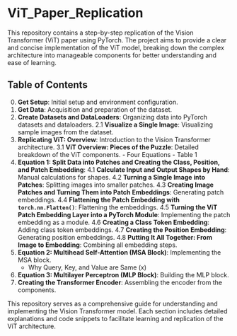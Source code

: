 # ViT_Paper_Replication

This repository contains a step-by-step replication of the Vision Transformer (ViT) paper using PyTorch. The project aims to provide a clear and concise implementation of the ViT model, breaking down the complex architecture into manageable components for better understanding and ease of learning.

## Table of Contents

0. **Get Setup**: Initial setup and environment configuration.
1. **Get Data**: Acquisition and preparation of the dataset.
2. **Create Datasets and DataLoaders**: Organizing data into PyTorch datasets and dataloaders.
    2.1 **Visualize a Single Image**: Visualizing sample images from the dataset.
3. **Replicating ViT: Overview**: Introduction to the Vision Transformer architecture.
    3.1 **ViT Overview: Pieces of the Puzzle**: Detailed breakdown of the ViT components.
        - Four Equations
        - Table 1
4. **Equation 1: Split Data into Patches and Creating the Class, Position, and Patch Embedding**: 
    4.1 **Calculate Input and Output Shapes by Hand**: Manual calculations for shapes.
    4.2 **Turning a Single Image into Patches**: Splitting images into smaller patches.
    4.3 **Creating Image Patches and Turning Them into Patch Embeddings**: Generating patch embeddings.
    4.4 **Flattening the Patch Embedding with `torch.nn.Flatten()`**: Flattening the embeddings.
    4.5 **Turning the ViT Patch Embedding Layer into a PyTorch Module**: Implementing the patch embedding as a module.
    4.6 **Creating a Class Token Embedding**: Adding class token embeddings.
    4.7 **Creating the Position Embedding**: Generating position embeddings.
    4.8 **Putting It All Together: From Image to Embedding**: Combining all embedding steps.
5. **Equation 2: Multihead Self-Attention (MSA Block)**: Implementing the MSA block.
    - Why Query, Key, and Value are Same (x)
6. **Equation 3: Multilayer Perceptron (MLP Block)**: Building the MLP block.
7. **Creating the Transformer Encoder**: Assembling the encoder from the components.

This repository serves as a comprehensive guide for understanding and implementing the Vision Transformer model. Each section includes detailed explanations and code snippets to facilitate learning and replication of the ViT architecture.
